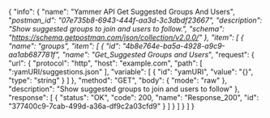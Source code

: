 {
  "info": {
    "name": "Yammer API Get Suggested Groups And Users",
    "_postman_id": "07e735b8-6943-444f-aa3d-3c3dbdf23667",
    "description": "Show suggested groups to join and users to follow.",
    "schema": "https://schema.getpostman.com/json/collection/v2.0.0/"
  },
  "item": [
    {
      "name": "groups",
      "item": [
        {
          "id": "4b8e764e-ba5a-4928-a9c9-aa1ab687781f",
          "name": "Get_Suggested Groups and Users_",
          "request": {
            "url": {
              "protocol": "http",
              "host": "example.com",
              "path": [
                ":yamURI/suggestions.json"
              ],
              "variable": [
                {
                  "id": "yamURI",
                  "value": "{}",
                  "type": "string"
                }
              ]
            },
            "method": "GET",
            "body": {
              "mode": "raw"
            },
            "description": "Show suggested groups to join and users to follow"
          },
          "response": [
            {
              "status": "OK",
              "code": 200,
              "name": "Response_200",
              "id": "377400c9-7cab-499d-a36a-df9c2a03cfd9"
            }
          ]
        }
      ]
    }
  ]
}